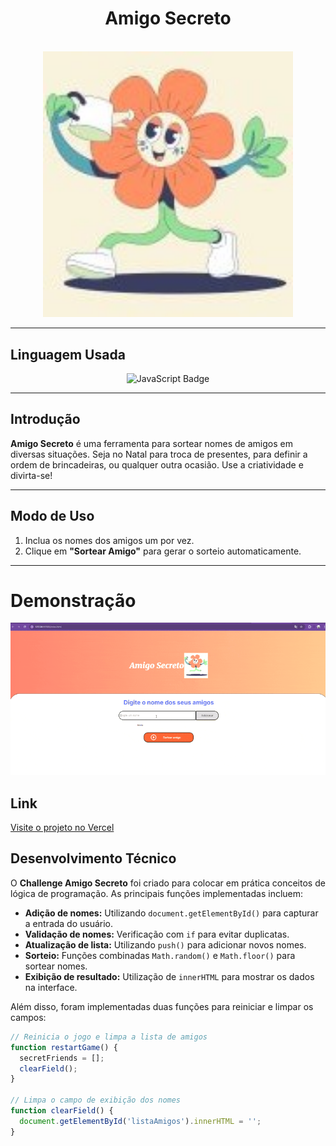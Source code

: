 <div align="center">
  <h1>Amigo Secreto </h1>
  <br />
  <img src="https://github.com/Themarys24/secret-friend-challenge/blob/main/Imagens/imagem.jpg?raw=true" alt="Imagem do Amigo Secreto" width="400px">
</div>

---
## Linguagem Usada  
<div align="center">
  <img src="https://img.shields.io/badge/JavaScript-F7DF1E?style=for-the-badge&logo=javascript&logoColor=black" alt="JavaScript Badge">
</div>

---


## Introdução
**Amigo Secreto** é uma ferramenta para sortear nomes de amigos em diversas situações. Seja no Natal para troca de presentes, para definir a ordem de brincadeiras, ou qualquer outra ocasião. Use a criatividade e divirta-se!

---

## Modo de Uso  
1. Inclua os nomes dos amigos um por vez.  
2. Clique em **"Sortear Amigo"** para gerar o sorteio automaticamente.

---

  <h1>Demonstração</h1>
  <img src="https://github.com/Themarys24/secret-friend-challenge/blob/main/ChallengeAmigoSecreto-ezgif.com-optimize.gif?raw=true" alt="Secret Drienf Demonstration">

  ## Link  
[Visite o projeto no Vercel](https://vercel.com/themarys24s-projects/secret-friend)

  ## Desenvolvimento Técnico  
O **Challenge Amigo Secreto** foi criado para colocar em prática conceitos de lógica de programação. As principais funções implementadas incluem:

- **Adição de nomes:** Utilizando `document.getElementById()` para capturar a entrada do usuário.
- **Validação de nomes:** Verificação com `if` para evitar duplicatas.
- **Atualização de lista:** Utilizando `push()` para adicionar novos nomes.
- **Sorteio:** Funções combinadas `Math.random()` e `Math.floor()` para sortear nomes.
- **Exibição de resultado:** Utilização de `innerHTML` para mostrar os dados na interface.

Além disso, foram implementadas duas funções para reiniciar e limpar os campos:  

```javascript
// Reinicia o jogo e limpa a lista de amigos
function restartGame() {
  secretFriends = []; 
  clearField(); 
}

// Limpa o campo de exibição dos nomes
function clearField() {
  document.getElementById('listaAmigos').innerHTML = '';
}


 

